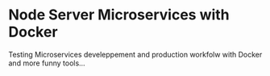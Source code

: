 # Node Server Microservices with Docker

Testing Microservices develeppement and production workfolw with Docker and more funny tools...
